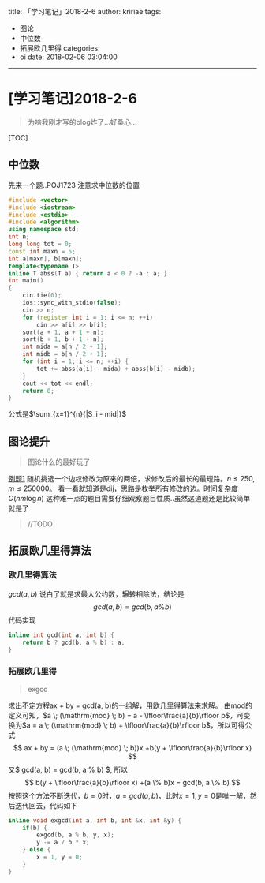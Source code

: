 title: 「学习笔记」2018-2-6
author: kririae
tags:
  - 图论
  - 中位数
  - 拓展欧几里得
categories:
  - oi
date: 2018-02-06 03:04:00
---
# [学习笔记]2018-2-6
> 为啥我刚才写的blog炸了...好桑心...

[TOC]
## 中位数
先来一个题..POJ1723
注意求中位数的位置
<!--more-->
```cpp
#include <vector>
#include <iostream>
#include <cstdio>
#include <algorithm>
using namespace std;
int n;
long long tot = 0;
const int maxn = 5;
int a[maxn], b[maxn];
template<typename T>
inline T abss(T a) { return a < 0 ? -a : a; }
int main() 
{
	cin.tie(0);
	ios::sync_with_stdio(false);
	cin >> n;
	for (register int i = 1; i <= n; ++i) 
		cin >> a[i] >> b[i];
	sort(a + 1, a + 1 + n);
	sort(b + 1, b + 1 + n);
	int mida = a[n / 2 + 1];
	int midb = b[n / 2 + 1];
	for (int i = 1; i <= n; ++i) {
		tot += abss(a[i] - mida) + abss(b[i] - midb);
	}
	cout << tot << endl;
	return 0;
}
```
公式是$\sum_{x=1}^{n}{|S_i - mid|}$
<!--more-->
## 图论提升
> 图论什么的最好玩了

[例题1](https://www.luogu.org/problemnew/show/P2176)
随机挑选一个边权修改为原来的两倍，求修改后的最长的最短路。$n \leq 250, m \leq 250000$。
看一看就知道是dij，思路是枚举所有修改的边。时间复杂度$O(nm\log{n})$
这种难一点的题目需要仔细观察题目性质..虽然这道题还是比较简单就是了
> //TODO

## 拓展欧几里得算法
### 欧几里得算法
$gcd(a, b)$ 说白了就是求最大公约数，辗转相除法，结论是
$$ gcd(a, b) = gcd(b, a \% b) $$
代码实现
```cpp
inline int gcd(int a, int b) {
    return b ? gcd(b, a % b) : a;
}
```
### 拓展欧几里得
> exgcd

求出不定方程ax + by = gcd(a, b)的一组解，用欧几里得算法来求解。
由$\mathrm{mod}$的定义可知，$a \; (\mathrm{mod} \; b) = a - \lfloor\frac{a}{b}\rfloor p$，可变换为$a = a \; (\mathrm{mod} \; b) + \lfloor\frac{a}{b}\rfloor b$，所以可得公式
$$ 
ax + by = (a \; (\mathrm{mod} \; b))x +b(y + \lfloor\frac{a}{b}\rfloor x)
$$
又$ gcd(a, b) = gcd(b, a \% b) $, 所以
$$
b(y + \lfloor\frac{a}{b}\rfloor x) +(a \% b)x = gcd(b, a \% b)
$$
按照这个方法不断迭代，$b = 0$时，$a = gcd(a, b)$，此时$x = 1, y = 0$是唯一解，然后迭代回去，代码如下
```cpp
inline void exgcd(int a, int b, int &x, int &y) {
    if(b) {
        exgcd(b, a % b, y, x);
        y -= a / b * x;
    } else {
        x = 1, y = 0;
    }
}
```